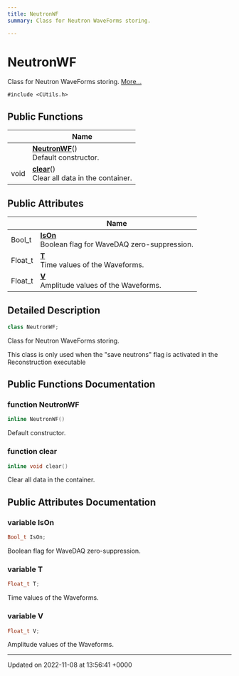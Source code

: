 ```yaml
---
title: NeutronWF
summary: Class for Neutron WaveForms storing. 

---
```


# NeutronWF



Class for Neutron WaveForms storing.  [More...](#detailed-description)


`#include <CUtils.h>`

## Public Functions

|                | Name           |
| -------------- | -------------- |
| | **[NeutronWF](/Classes/classNeutronWF.md#function-neutronwf)**()<br>Default constructor.  |
| void | **[clear](/Classes/classNeutronWF.md#function-clear)**()<br>Clear all data in the container.  |

## Public Attributes

|                | Name           |
| -------------- | -------------- |
| Bool_t | **[IsOn](/Classes/classNeutronWF.md#variable-ison)** <br>Boolean flag for WaveDAQ zero-suppression.  |
| Float_t | **[T](/Classes/classNeutronWF.md#variable-t)** <br>Time values of the Waveforms.  |
| Float_t | **[V](/Classes/classNeutronWF.md#variable-v)** <br>Amplitude values of the Waveforms.  |

## Detailed Description

```cpp
class NeutronWF;
```

Class for Neutron WaveForms storing. 

This class is only used when the "save neutrons" flag is activated in the Reconstruction executable 

## Public Functions Documentation

### function NeutronWF

```cpp
inline NeutronWF()
```

Default constructor. 

### function clear

```cpp
inline void clear()
```

Clear all data in the container. 

## Public Attributes Documentation

### variable IsOn

```cpp
Bool_t IsOn;
```

Boolean flag for WaveDAQ zero-suppression. 

### variable T

```cpp
Float_t T;
```

Time values of the Waveforms. 

### variable V

```cpp
Float_t V;
```

Amplitude values of the Waveforms. 

-------------------------------

Updated on 2022-11-08 at 13:56:41 +0000